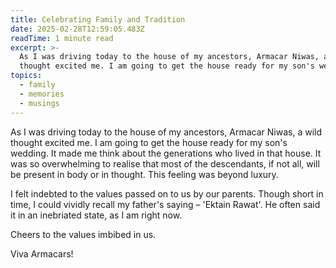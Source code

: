 ```yaml
---
title: Celebrating Family and Tradition
date: 2025-02-28T12:59:05.483Z
readTime: 1 minute read
excerpt: >-
  As I was driving today to the house of my ancestors, Armacar Niwas, a wild
  thought excited me. I am going to get the house ready for my son's wedding....
topics:
  - family
  - memories
  - musings
---
```

As I was driving today to the house of my ancestors, Armacar Niwas, a wild thought excited me. I am going to get the house ready for my son's wedding. It made me think about the generations who lived in that house. It was so overwhelming to realise that most of the descendants, if not all, will be present in body or in thought. This feeling was beyond luxury.
 
 I felt indebted to the values passed on to us by our parents. Though short in time, I could vividly recall my father's saying – 'Ektain Rawat'. He often said it in an inebriated state, as I am right now.
 
 Cheers to the values imbibed in us.
 
 Viva Armacars!

